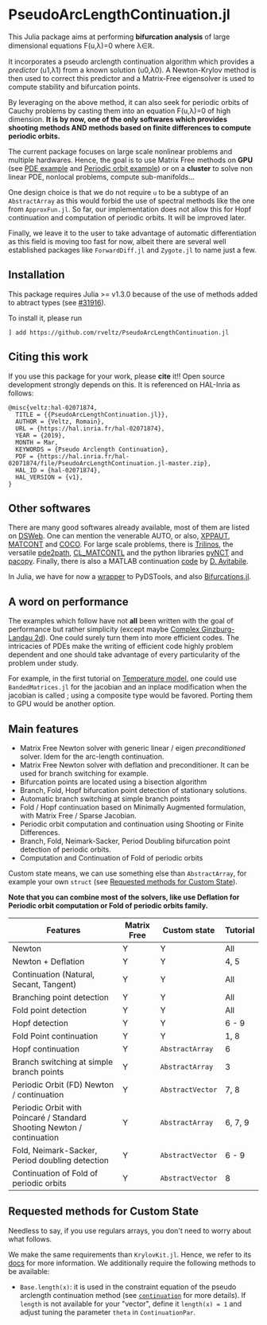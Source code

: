 # PseudoArcLengthContinuation.jl

This Julia package aims at performing **bifurcation analysis** of large dimensional equations F(u,λ)=0 where λ∈ℝ.  

It incorporates a pseudo arclength continuation algorithm which provides a *predictor* (u1,λ1) from a known solution (u0,λ0). A Newton-Krylov method is then used to correct this predictor and a Matrix-Free eigensolver is used to compute stability and bifurcation points.

By leveraging on the above method, it can also seek for periodic orbits of Cauchy problems by casting them into an equation F(u,λ)=0 of high dimension. **It is by now, one of the only softwares which provides shooting methods AND methods based on finite differences to compute periodic orbits.**

The current package focuses on large scale nonlinear problems and multiple hardwares. Hence, the goal is to use Matrix Free methods on **GPU** (see [PDE example](https://rveltz.github.io/PseudoArcLengthContinuation.jl/dev/tutorials2b/index.html#The-Swift-Hohenberg-equation-on-the-GPU-1) and [Periodic orbit example](https://rveltz.github.io/PseudoArcLengthContinuation.jl/dev/tutorialsCGL/#Continuation-of-periodic-orbits-on-the-GPU-(Advanced)-1)) or on a **cluster** to solve non linear PDE, nonlocal problems, compute sub-manifolds...

One design choice is that we do not require `u` to be a subtype of an `AbstractArray` as this would forbid the use of spectral methods like the one from `ApproxFun.jl`. So far, our implementation does not allow this for Hopf continuation and computation of periodic orbits. It will be improved later.

Finally, we leave it to the user to take advantage of automatic differentiation as this field is moving too fast for now, albeit there are several well established packages like `ForwardDiff.jl` and `Zygote.jl` to name just a few.

## Installation 

This package requires Julia >= v1.3.0 because of the use of methods added to abtract types (see [#31916](https://github.com/JuliaLang/julia/pull/31916)).

To install it, please run

`] add https://github.com/rveltz/PseudoArcLengthContinuation.jl`

## Citing this work
If you use this package for your work, please **cite** it!! Open source development strongly depends on this. It is referenced on HAL-Inria as follows:

```
@misc{veltz:hal-02071874,
  TITLE = {{PseudoArcLengthContinuation.jl}},
  AUTHOR = {Veltz, Romain},
  URL = {https://hal.inria.fr/hal-02071874},
  YEAR = {2019},
  MONTH = Mar,
  KEYWORDS = {Pseudo Arclength Continuation},
  PDF = {https://hal.inria.fr/hal-02071874/file/PseudoArcLengthContinuation.jl-master.zip},
  HAL_ID = {hal-02071874},
  HAL_VERSION = {v1},
}
```

## Other softwares

There are many good softwares already available, most of them are listed on [DSWeb](https://dsweb.siam.org/Software). One can mention the venerable AUTO, or also, [XPPAUT](http://www.math.pitt.edu/~bard/xpp/xpp.html), [MATCONT](http://www.matcont.ugent.be/) and [COCO](https://sourceforge.net/projects/cocotools/). For large scale problems, there is [Trilinos](https://trilinos.org/), the versatile [pde2path](http://www.staff.uni-oldenburg.de/hannes.uecker/pde2path/), [CL_MATCONTL](https://github.com/careljonkhout/cl_matcontL) and the python libraries [pyNCT](https://pypi.org/project/PyNCT/) and [pacopy](https://github.com/nschloe/pacopy). Finally, there is also a MATLAB continuation [code](https://www.dropbox.com/s/inqwpl0mp7o1oy0/AvitabileICMNS2016Workshop.zip?dl=0) by [D. Avitabile](https://www.maths.nottingham.ac.uk/plp/pmzda/index.html).


In Julia, we have for now a [wrapper](https://github.com/JuliaDiffEq/PyDSTool.jl) to PyDSTools, and also [Bifurcations.jl](https://github.com/tkf/Bifurcations.jl).

## A word on performance

The examples which follow have not **all** been written with the goal of performance but rather simplicity (except maybe [Complex Ginzburg-Landau 2d](@ref)). One could surely turn them into more efficient codes. The intricacies of PDEs make the writing of efficient code highly problem dependent and one should take advantage of every particularity of the problem under study.

For example, in the first tutorial on [Temperature model](@ref), one could use `BandedMatrices.jl` for the jacobian and an inplace modification when the jacobian is called ; using a composite type would be favored. Porting them to GPU would be another option.

## Main features

- Matrix Free Newton solver with generic linear / eigen *preconditioned* solver. Idem for the arc-length continuation.
- Matrix Free Newton solver with deflation and preconditioner. It can be used for branch switching for example.
- Bifurcation points are located using a bisection algorithm
- Branch, Fold, Hopf bifurcation point detection of stationary solutions.
- Automatic branch switching at simple branch points
- Fold / Hopf continuation based on Minimally Augmented formulation, with Matrix Free / Sparse Jacobian.
- Periodic orbit computation and continuation using Shooting or Finite Differences.
- Branch, Fold, Neimark-Sacker, Period Doubling bifurcation point detection of periodic orbits.
- Computation and Continuation of Fold of periodic orbits

Custom state means, we can use something else than `AbstractArray`, for example your own `struct` (see [Requested methods for Custom State](@ref)). 

**Note that you can combine most of the solvers, like use Deflation for Periodic orbit computation or Fold of periodic orbits family.**

|Features|Matrix Free|Custom state| Tutorial |
|---|---|---|---|
| Newton | Y | Y | All |
| Newton + Deflation| Y | Y | 4, 5|
| Continuation (Natural, Secant, Tangent) | Y | Y | All |
| Branching point detection | Y | Y | All |
| Fold point detection | Y | Y | All |
| Hopf detection | Y | Y | 6 - 9 |
| Fold Point continuation | Y | Y | 1, 8 |
| Hopf continuation | Y | `AbstractArray` | 6 |
| Branch switching at simple branch points | Y | `AbstractArray` | 3 |
| Periodic Orbit (FD) Newton / continuation | Y | `AbstractVector` | 7, 8 |
| Periodic Orbit with Poincaré / Standard Shooting Newton / continuation | Y | `AbstractArray` |  6, 7, 9 |
| Fold, Neimark-Sacker, Period doubling detection | Y | `AbstractVector` | 6 - 9  |
| Continuation of Fold of periodic orbits | Y | `AbstractVector` | 8 |


## Requested methods for Custom State
Needless to say, if you use regulars arrays, you don't need to worry about what follows.

We make the same requirements than `KrylovKit.jl`. Hence, we refer to its [docs](https://jutho.github.io/KrylovKit.jl/stable/#Package-features-and-alternatives-1) for more information. We additionally require the following methods to be available:

- `Base.length(x)`: it is used in the constraint equation of the pseudo arclength continuation method (see [`continuation`](@ref) for more details). If `length` is not available for your "vector", define it `length(x) = 1` and adjust tuning the parameter `theta` in `ContinuationPar`.